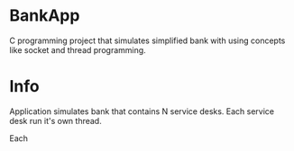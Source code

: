 # BankApp
C programming project that simulates simplified bank with using concepts like socket and thread programming.

# Info
Application simulates bank that contains N service desks. Each service desk run it's own thread.

Each
